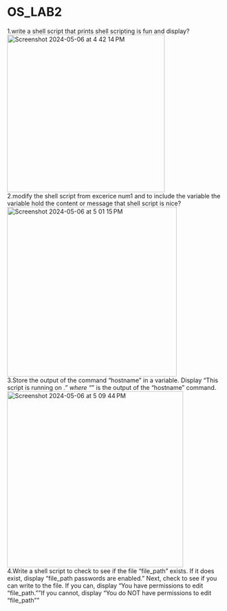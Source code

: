 # OS_LAB2
1.write a shell script that prints shell scripting is fun and display? <br>
<img width="366" alt="Screenshot 2024-05-06 at 4 42 14 PM" src="https://github.com/prabodh2/OS_LAB2/assets/142776442/3afce838-99ae-4f93-89df-a2d7de1356a6"> <br>
2.modify the shell script from excerice num1 and to include the variable the variable hold the content or message that shell script is nice? <br>
<img width="394" alt="Screenshot 2024-05-06 at 5 01 15 PM" src="https://github.com/prabodh2/OS_LAB2/assets/142776442/11480ce9-9853-436d-b4f0-a307367c9294"> <br>
3.Store the output of the command “hostname” in a variable. Display “This script is running on _.” where “_” is the output of the “hostname” command.<br>
<img width="409" alt="Screenshot 2024-05-06 at 5 09 44 PM" src="https://github.com/prabodh2/OS_LAB2/assets/142776442/9169e644-3e76-4598-a8a4-87c111c44511"> <br>
4.Write a shell script to check to see if the file “file_path” exists. If it does exist, display “file_path passwords are enabled.” Next, check to see if you can write to the file. If you can, display “You have permissions to edit “file_path.””If you cannot, display “You do NOT have permissions to edit “file_path””
